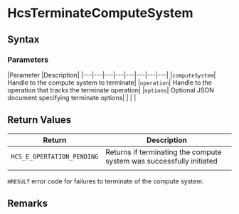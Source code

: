 # HcsTerminateComputeSystem

## Syntax

### Parameters
|Parameter     |Description|
|---|---|---|---|---|---|---|---| 
|`computeSystem`| Handle to the compute system to terminate|
|`operation`| Handle to the operation that tracks the terminate operation|
|`options`| Optional JSON document specifying terminate options| 
|    |    | 

## Return Values
|Return | Description|
|---|---|
|`HCS_E_OPERTATION_PENDING`|Returns if terminating the compute system was successfully initiated|
|     |     |

`HRESULT` error code for failures to terminate of the compute system.

## Remarks